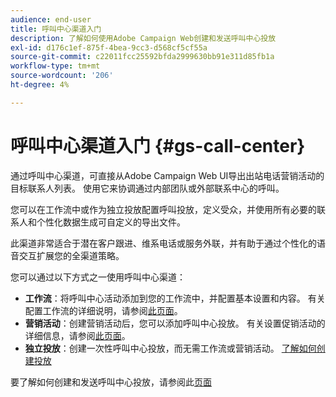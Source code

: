 ```yaml
---
audience: end-user
title: 呼叫中心渠道入门
description: 了解如何使用Adobe Campaign Web创建和发送呼叫中心投放
exl-id: d176c1ef-875f-4bea-9cc3-d568cf5cf55a
source-git-commit: c22011fcc25592bfda2999630bb91e311d85fb1a
workflow-type: tm+mt
source-wordcount: '206'
ht-degree: 4%

---
```


# 呼叫中心渠道入门 {#gs-call-center}

通过呼叫中心渠道，可直接从Adobe Campaign Web UI导出出站电话营销活动的目标联系人列表。 使用它来协调通过内部团队或外部联系中心的呼叫。

您可以在工作流中或作为独立投放配置呼叫投放，定义受众，并使用所有必要的联系人和个性化数据生成可自定义的导出文件。

此渠道非常适合于潜在客户跟进、维系电话或服务外联，并有助于通过个性化的语音交互扩展您的全渠道策略。

您可以通过以下方式之一使用呼叫中心渠道：

* **工作流**：将呼叫中心活动添加到您的工作流中，并配置基本设置和内容。 有关配置工作流的详细说明，请参阅[此页面](../workflows/gs-workflow-creation.md)。
* **营销活动**：创建营销活动后，您可以添加呼叫中心投放。 有关设置促销活动的详细信息，请参阅[此页面](../campaigns/gs-campaigns.md)。
* **独立投放**：创建一次性呼叫中心投放，而无需工作流或营销活动。 [了解如何创建投放](../msg/gs-deliveries.md)

要了解如何创建和发送呼叫中心投放，请参阅此[页面](../call-center/create-call-center.md)
